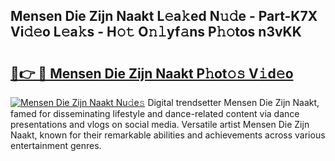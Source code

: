 ## Mensen Die Zijn Naakt L𝚎a𝚔ed N𝚞𝚍e - Part-K7X Vi𝚍𝚎o L𝚎a𝚔s - H𝚘𝚝 O𝚗𝚕yf𝚊ns P𝚑𝚘tos n3vKK

# <h2><a href="http://kfciil.oniu.top/?m=Mensen+Die+Zijn+Naakt">🔗👉 🔴 Mensen Die Zijn Naakt P𝚑ot𝚘𝚜 V𝚒d𝚎o</a></h2>

[![Mensen Die Zijn Naakt Nu𝚍e𝚜](https://i.imgur.com/0qMVB7G.gif)](http://kfciil.oniu.top/?m=Mensen+Die+Zijn+Naakt)
Digital trendsetter Mensen Die Zijn Naakt, famed for disseminating lifestyle and dance-related content via dance presentations and vlogs on social media. Versatile artist Mensen Die Zijn Naakt, known for their remarkable abilities and achievements across various entertainment genres.  
